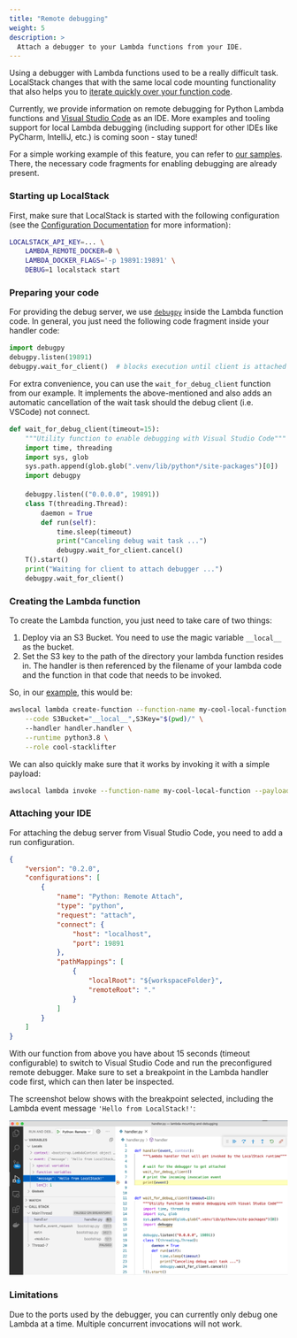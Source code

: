 ```yaml
---
title: "Remote debugging"
weight: 5
description: >
  Attach a debugger to your Lambda functions from your IDE.
---
```


Using a debugger with Lambda functions used to be a really difficult task.
LocalStack changes that with the same local code mounting functionality that also helps you to [iterate quickly over your function code](../hot-deploy).

Currently, we provide information on remote debugging for Python Lambda functions and [Visual Studio Code](https://code.visualstudio.com/) as an IDE. 
More examples and tooling support for local Lambda debugging (including support for other IDEs like PyCharm, IntelliJ, etc.) is coming soon - stay tuned!

For a simple working example of this feature, you can refer to [our samples](https://github.com/localstack/localstack-pro-samples/tree/master/lambda-mounting-and-debugging).
There, the necessary code fragments for enabling debugging are already present.

### Starting up LocalStack

First, make sure that LocalStack is started with the following configuration (see the [Configuration Documentation](../../../understanding-localstack/configuration/#lambda) for more information):
```sh
LOCALSTACK_API_KEY=... \
    LAMBDA_REMOTE_DOCKER=0 \
    LAMBDA_DOCKER_FLAGS='-p 19891:19891' \
    DEBUG=1 localstack start
```

### Preparing your code

For providing the debug server, we use [`debugpy`](https://github.com/microsoft/debugpy) inside the Lambda function code. 
In general, you just need the following code fragment inside your handler code:
```python
import debugpy
debugpy.listen(19891)
debugpy.wait_for_client()  # blocks execution until client is attached
```
For extra convenience, you can use the `wait_for_debug_client` function from our example. It implements the above-mentioned and also adds an automatic cancellation of the wait task should the debug client (i.e. VSCode) not connect.
```python
def wait_for_debug_client(timeout=15):
    """Utility function to enable debugging with Visual Studio Code"""
    import time, threading
    import sys, glob
    sys.path.append(glob.glob(".venv/lib/python*/site-packages")[0])
    import debugpy

    debugpy.listen(("0.0.0.0", 19891))
    class T(threading.Thread):
        daemon = True
        def run(self):
            time.sleep(timeout)
            print("Canceling debug wait task ...")
            debugpy.wait_for_client.cancel()
    T().start()
    print("Waiting for client to attach debugger ...")
    debugpy.wait_for_client()
```

### Creating the Lambda function

To create the Lambda function, you just need to take care of two things:
1. Deploy via an S3 Bucket. You need to use the magic variable `__local__` as the bucket.
2. Set the S3 key to the path of the directory your lambda function resides in.
   The handler is then referenced by the filename of your lambda code and the function in that code that needs to be invoked.

So, in our [example](https://github.com/localstack/localstack-pro-samples/tree/master/lambda-mounting-and-debugging), this would be:

```sh
awslocal lambda create-function --function-name my-cool-local-function \
    --code S3Bucket="__local__",S3Key="$(pwd)/" \         
    --handler handler.handler \
    --runtime python3.8 \
    --role cool-stacklifter
```
We can also quickly make sure that it works by invoking it with a simple payload:

```sh
awslocal lambda invoke --function-name my-cool-local-function --payload '{"message": "Hello from LocalStack!"}' output.txt 
```

### Attaching your IDE

For attaching the debug server from Visual Studio Code, you need to add a run configuration.

```json
{
    "version": "0.2.0",
    "configurations": [
        {
            "name": "Python: Remote Attach",
            "type": "python",
            "request": "attach",
            "connect": {
                "host": "localhost",
                "port": 19891
            },
            "pathMappings": [
                {
                    "localRoot": "${workspaceFolder}",
                    "remoteRoot": "."
                }
            ]
        }
    ]
}
```

With our function from above you have about 15 seconds (timeout configurable) to switch to Visual Studio Code and run the preconfigured remote debugger. Make sure to set a breakpoint in the Lambda handler code first, which can then later be inspected.

The screenshot below shows with the breakpoint selected, including the Lambda event message `'Hello from LocalStack!'`:

![Visual Studio Code debugging](vscode-debugging.png)

### Limitations

Due to the ports used by the debugger, you can currently only debug one Lambda at a time.
Multiple concurrent invocations will not work.